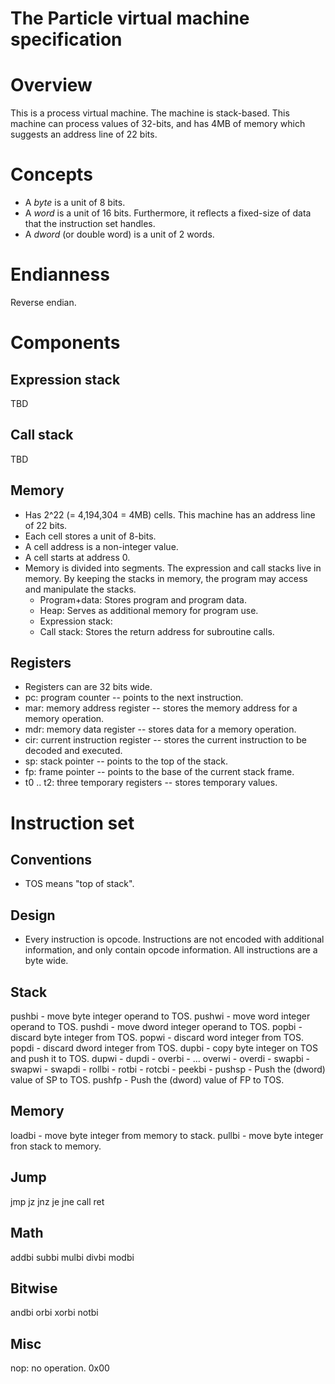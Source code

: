 # The Particle virtual machine specification 

# Overview

This is a process virtual machine. The machine is stack-based. This machine can process values of 32-bits, and has 4MB of memory which suggests an address line of 22 bits.

# Concepts 

- A *byte* is a unit of 8 bits.
- A *word* is a unit of 16 bits. Furthermore, it reflects a fixed-size of data that the instruction set handles.
- A *dword* (or double word) is a unit of 2 words.

# Endianness

Reverse endian.

# Components 

## Expression stack

TBD

## Call stack

TBD

## Memory

  - Has 2^22 (= 4,194,304 = 4MB) cells. This machine has an address line of 22 bits.
  - Each cell stores a unit of 8-bits.
  - A cell address is a non-integer value. 
  - A cell starts at address 0.
  - Memory is divided into segments. The expression and call stacks live in memory. By keeping the stacks in memory, the program may access and manipulate the stacks.
    - Program+data: Stores program and program data.
    - Heap: Serves as additional memory for program use.
    - Expression stack:
    - Call stack: Stores the return address for subroutine calls.

## Registers

  - Registers can are 32 bits wide.
  - pc: program counter -- points to the next instruction.
  - mar: memory address register -- stores the memory address for a memory operation.
  - mdr: memory data register -- stores data for a memory operation.
  - cir: current instruction register -- stores the current instruction to be decoded and executed.
  - sp: stack pointer -- points to the top of the stack.
  - fp: frame pointer -- points to the base of the current stack frame.
  - t0 .. t2: three temporary registers -- stores temporary values.

# Instruction set

## Conventions

- TOS means "top of stack".

## Design

- Every instruction is opcode. Instructions are not encoded with additional information, and only contain opcode information. All instructions are a byte wide.

## Stack

pushbi - move byte integer operand to TOS.
pushwi - move word integer operand to TOS.
pushdi - move dword integer operand to TOS.
popbi - discard byte integer from TOS.
popwi - discard word integer from TOS.
popdi - discard dword integer from TOS.
dupbi - copy byte integer on TOS and push it to TOS.
dupwi -
dupdi -
overbi - …
overwi -
overdi -
swapbi -
swapwi -
swapdi -
rollbi -
rotbi -
rotcbi -
peekbi -
pushsp - Push the (dword) value of SP to TOS.
pushfp - Push the (dword) value of FP to TOS.

## Memory

loadbi - move byte integer from memory to stack.
pullbi - move byte integer fron stack to memory.

## Jump

jmp
jz
jnz
je
jne
call
ret

## Math

addbi
subbi
mulbi
divbi
modbi

## Bitwise

andbi
orbi
xorbi
notbi

## Misc

nop: no operation. 0x00
